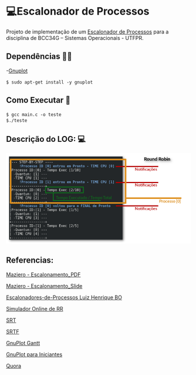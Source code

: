 # :computer:Escalonador de Processos

Projeto de implementação de um [Escalonador de Processos](https://en.wikipedia.org/wiki/Scheduling_(computing)) para a disciplina de BCC34G – Sistemas Operacionais - UTFPR.

## Dependências :running_man:
-[Gnuplot](http://www.gnuplot.info/)

	$ sudo apt-get install -y gnuplot

## Como Executar 🚀
	
	$ gcc main.c -o teste
	$./teste
	
## Descrição do LOG: :computer:
![](https://github.com/Jmallone/Escalonador-de-processos/blob/master/RR.png)
	
## Referencias:

[Maziero - Escalonamento_PDF](http://wiki.inf.ufpr.br/maziero/lib/exe/fetch.php?media=socm:socm-texto-06.pdf)

[Maziero - Escalonamento_Slide](http://wiki.inf.ufpr.br/maziero/lib/exe/fetch.php?media=socm:socm-slides-06.pdf)

[Escalonadores-de-Processos Luiz Henrique BO](https://github.com/LuizHenriqueBO/Escalonadores-de-Processos)

[Simulador Online de RR](http://lasdpc.icmc.usp.br/~ssc640/pos/i3s/index.php?lang=pt)

[SRT](https://pt.wikipedia.org/wiki/Shortest_remaining_time)

[SRTF](https://www.javatpoint.com/os-srtf-with-processes-contains-cpu-and-io-time)

[GnuPlot Gantt](http://gnuplot.sourceforge.net/demo_5.2/gantt.html)

[GnuPlot para Iniciantes](https://compiladao.wordpress.com/2012/03/07/gnuplot-para-iniciantes/)

[Quora](https://www.quora.com/Could-anyone-write-a-C-program-which-displays-a-graph-in-graphical-form)
